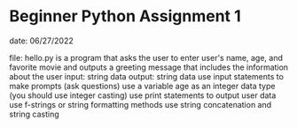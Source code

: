 # Beginner Python Assignment 1

date: 06/27/2022

file: hello.py is a program that asks the user to enter user's name,
age, and favorite movie and outputs a greeting message that includes the information about the user
input: string data
output: string data
use input statements to make prompts (ask questions)
use a variable age as an integer data type (you should use integer casting)
use print statements to output user data
use f-strings or string formatting methods
use string concatenation and string casting
